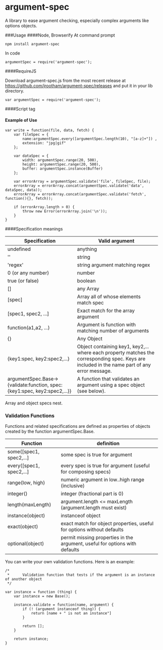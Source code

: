 # argument-spec

A library to ease argument checking, especially complex arguments like options objects.

###Usage
####Node, Browserify
At command prompt

    npm install argument-spec

In code

    argumentSpec = require('argument-spec');
    
####RequireJS

Download argument-spec.js from the most recent release at https://github.com/jrootham/argument-spec/releases and put it in your lib directory.

    var argumentSpec = require('argument-spec');

####Script tag
    <script type="text/javascript"
            src="https://cdn.rawgit.com/jrootham/argument-spec/v3.0.0/argument-spec.js">
    </script>
    
#### Example of Use

    var write = function(file, data, fetch) {
        var fileSpec = {
            name:argumentSpec.every([argumentSpec.length(10), "[a-z]+"]) ,
            extension: "jpg|gif"
        };

        var dataSpec = {
            width: argumentSpec.range(20, 500),
            height: argumentSpec.range(20, 500),
            buffer: argumentSpec.instance(Buffer)
        };

        var errorArray = argumentSpec.validate('file', fileSpec, file);
        errorArray = errorArray.concat(argumentSpec.validate('data', dataSpec, data));
        errorArray = errorArray.concat(argumentSpec.validate('fetch', function(){}, fetch));

        if (errorArray.length > 0) {
            throw new Error(errorArray.join('\n'));
        }
    }

####Specification meanings

Specification|Valid argument
-----------|----------
undefined|anything
''|string
'regex'|string argument matching regex
0 (or any number)|number
true (or false)|boolean
[]|any Array
[spec]|Array all of whose elements match spec
[spec1, spec2, ...]|Exact match for the array argument
function(a1,a2, ...)|Argument is function with matching number of arguments
{}|Any Object
{key1:spec, key2:spec2,...}| Object containing key1, key2,... where each property matches the corresponding spec. Keys are included in the name part of any error message. 
argumentSpec.Base->{validate:function, spec:{key1:spec, key2:spec2,...}}| A function that validates an argument using a spec object (see below).

Array and object specs nest.

### Validation Functions

Functions and related specifications are defined as properties of objects created by the function argumentSpec.Base. 

Function| definition
------------|---
some([spec1, spec2,...]|           some spec is true for argument
every([spec1, spec2,...]|          every spec is true for argument (useful for composing specs)
range(low, high)|          numeric argument in low..high range (inclusive)
integer()|        integer (fractional part is 0)
length(maxLength) | argument.length <= maxLength (argument.length must exist)
instance(object)|instanceof object
exact(object)|exact match for object properties, useful for options without defaults
optional(object)|permit missing properties in the argument, useful for options with defaults
You can write your own validation functions.
Here is an example:

    /*
     *      Validation function that tests if the argument is an instance of another object
     */

    var instance = function (thing) {
        var instance = new Base();

        instance.validate = function(name, argument) {
            if (! (argument instanceof thing)) {
                return [name + " is not an instance"]
            }

            return [];
        }

        return instance;
    }



            




